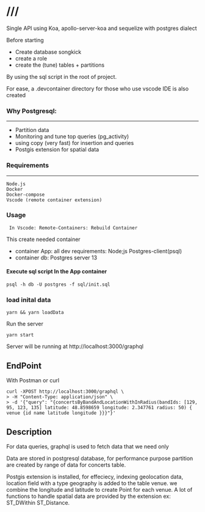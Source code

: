 # ///

Single API using Koa, apollo-server-koa and sequelize with postgres dialect

Before starting

- Create database songkick
- create a role
- create the (tune) tables + partitions 

By using the sql script in the root of project.

For ease, a .devcontainer directory for those who use vscode IDE is also created

### Why Postgresql:
----

- Partition data
- Monitoring and tune top queries (pg_activity)
- using copy (very fast) for insertion and queries
- Postgis extension for spatial data
  

### Requirements
---
```
Node.js
Docker
Docker-compose
Vscode (remote container extension)
```

### Usage
```
 In Vscode: Remote-Containers: Rebuild Container
 ```
This create needed container
- container App: all dev requirements: Node;js Postgres-client(psql)
- container db: Postgres server 13

#### Execute sql script In the App container
```
psql -h db -U postgres -f sql/init.sql
```
### load inital data
```
yarn && yarn loadData
```
Run the server 
```
yarn start 
```
 
Server will be running at http://localhost:3000/graphql 

## EndPoint
With Postman or curl
```
curl -XPOST http://localhost:3000/graphql \                 
> -H "Content-Type: application/json" \
> -d '{"query": "{concertsByBandAndLocationWithInRadius(bandIds: [129, 95, 123, 135] latitude: 48.8598659 longitude: 2.347761 radius: 50) { venue {id name latitude longitude }}}"}'
```

## Description
For data queries, graphql is used to fetch data that we need only

Data are stored in postgresql database, for performance purpose partition are created by range of data for concerts table.

Postgis extension is installed, for effeciecy, indexing geolocation data, location field with a type geography is added to the table venue. we combine the longitude and latitude to create Point for each venue. A lot of functions to handle spatial data are provided by the extension ex: ST_DWithin ST_Distance.

